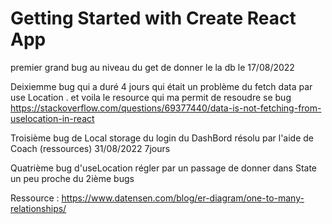 # Getting Started with Create React App

premier grand bug au niveau du get de donner le la db le 17/08/2022

Deixiemme bug qui a duré 4 jours qui était un problème du fetch data par use Location . et voila le resource qui ma permit de resoudre se bug https://stackoverflow.com/questions/69377440/data-is-not-fetching-from-uselocation-in-react

Troisième bug de Local storage du login du DashBord résolu par l'aide de Coach (ressources) 31/08/2022 7jours

Quatrième bug d'useLocation régler par un passage de donner dans State un peu proche du 2ième bugs

Ressource : https://www.datensen.com/blog/er-diagram/one-to-many-relationships/
